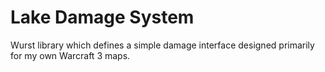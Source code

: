 # Lake Damage System
Wurst library which defines a simple damage interface designed primarily for my own Warcraft 3 maps.